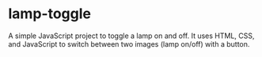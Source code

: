 # lamp-toggle
A simple JavaScript project to toggle a lamp on and off. It uses HTML, CSS, and JavaScript to switch between two images (lamp on/off) with a button.
